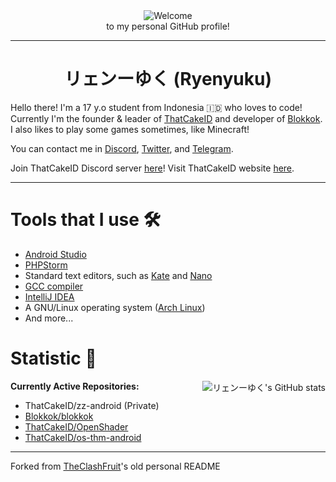 <div align="center">
<img src="https://raw.githubusercontent.com/ryenyuku/ryenyuku/master/welcome-fire.gif" alt="Welcome" align="center">
</div>

<div align="center">
to my personal GitHub profile!
</div>

----------

<div align="center">
<h1>リェンーゆく (Ryenyuku)</h1>
</div>

Hello there! I'm a 17 y.o student from Indonesia 🇮🇩 who loves to code! Currently I'm the founder & leader of [ThatCakeID](https://github.com/ThatCakeID) and developer of [Blokkok](https://github.com/Blokkok).
I also likes to play some games sometimes, like Minecraft!

You can contact me in [Discord](https://dsc.bio/ryenyuku), [Twitter](https://twitter.com/ryenyuku), and [Telegram](https://t.me/ryenyuku).

Join ThatCakeID Discord server [here](https://discord.gg/M4YQRcP)! Visit ThatCakeID website [here](https://thatcakeid.com).

----------

<h1>Tools that I use 🛠️</h1>

- [Android Studio](https://developer.android.com/studio)
- [PHPStorm](https://www.jetbrains.com/phpstorm)
- Standard text editors, such as [Kate](https://kate-editor.org/) and [Nano](https://www.nano-editor.org)
- [GCC compiler](https://gcc.gnu.org/)
- [IntelliJ IDEA](https://www.jetbrains.com/idea)
- A GNU/Linux operating system ([Arch Linux](https://archlinux.org))
- And more...


<h1>Statistic 🏅</h1> <img alt="リェンーゆく's GitHub stats" src="https://github-readme-stats.vercel.app/api?username=ryenyuku&show_icons=true&count_private=true&bg_color=00000000&text_color=808080&hide_border=true" align="right">

**Currently Active Repositories:**
- ThatCakeID/zz-android (Private)
- [Blokkok/blokkok](https://github.com/Blokkok/blokkok)
- [ThatCakeID/OpenShader](https://github.com/ThatCakeID/OpenShader)
- [ThatCakeID/os-thm-android](https://github.com/ThatCakeID/os-thm-android)

----------

Forked from [TheClashFruit](https://github.com/TheClashFruit/TheClashFruit)'s old personal README
